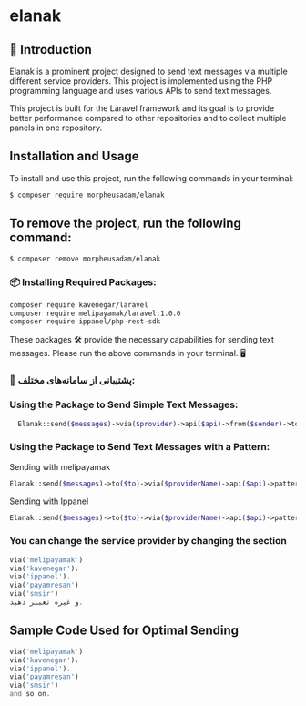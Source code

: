 # elanak

## 📌 Introduction
Elanak is a prominent project designed to send text messages via multiple different service providers. This project is implemented using the PHP programming language and uses various APIs to send text messages.

This project is built for the Laravel framework and its goal is to provide better performance compared to other repositories and to collect multiple panels in one repository.


## Installation and Usage
To install and use this project, run the following commands in your terminal:

```bash
$ composer require morpheusadam/elanak
```

## To remove the project, run the following command:

```bash
$ composer remove morpheusadam/elanak
```

### 📦 Installing Required Packages:



```bash
composer require kavenegar/laravel
composer require melipayamak/laravel:1.0.0
composer require ippanel/php-rest-sdk
```
These packages 🛠️ provide the necessary capabilities for sending text messages. Please run the above commands in your terminal. 🖥️




### 📡 پشتیبانی از سامانه‌های مختلف:


### Using the Package to Send Simple Text Messages:

```php
  Elanak::send($messages)->via($provider)->api($api)->from($sender)->to('09185312051')->dispatch();

```
### Using the Package to Send Text Messages with a Pattern:


Sending with melipayamak 
```php
Elanak::send($messages)->to($to)->via($providerName)->api($api)->pattern($patternCode, $value)->dispatch();
```
Sending with Ippanel
```php
Elanak::send($messages)->to($to)->via($providerName)->api($api)->pattern($patternCode, $value)->from($sender)->dispatch();
```

 ### You can change the service provider by changing the section

 
```php
via('melipayamak') 
via('kavenegar')،
via('ippanel')،
via('payamresan')
via('smsir')
و غیره تغییر دهید.
```
## Sample Code Used for Optimal Sending

```php
via('melipayamak') 
via('kavenegar')،
via('ippanel')،
via('payamresan')
via('smsir')
and so on.
```


